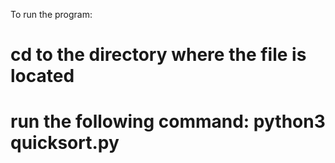 To run the program:

# cd to the directory where the file is located
# run the following command: python3 quicksort.py
